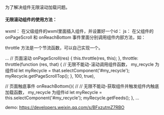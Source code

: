 <!--
 * @Author: yiyang 630999015@qq.com
 * @Date: 2022-07-18 15:55:14
 * @LastEditors: yiyang 630999015@qq.com
 * @LastEditTime: 2022-08-13 10:46:40
 * @FilePath: /WeChatProjects/Users/yiyang/Sites/self/RecycleList-Component/README.md
 * @Description: 这是默认设置,请设置`customMade`, 打开koroFileHeader查看配置 进行设置: https://github.com/OBKoro1/koro1FileHeader/wiki/%E9%85%8D%E7%BD%AE
-->
为了解决组件无限滚动加载问题。


#### 无限滚动组件的使用方法：
wxml： 在父级组件的wxml里面插入组件，并设置好一个id： <RecycleList id="my_recycle"></RecycleList>
js： 在父组件的 onPageScroll 和 onReachBottom 事件里面分别调用组件内部方法，如：

throttle 方法是一个节流函数，可以自己实现一个。

...
// 页面滚动
  onPageScroll(res) {
    this.throttle(res, this);
  },
  throttle: throttle(function (res, that) {
    // 无限不能动-滚动调用组件函数， my_recycle 为组件id
    let myRecycle = that.selectComponent('#my_recycle');
    myRecycle.getPageScrollTop();
  }, 100, true),

  // 页面触底事件
  onReachBottom(){
    // // 无限不能动-获取组件并触发组件内触底加载函数， my_recycle 为组件id
    let myRecycle = this.selectComponent('#my_recycle');
    myRecycle.getFeeds();
  },
...




<RecycleWaterfallList id="my_recycle" generic:ItemProd="ItemProd" columnNumber="{{3}}" recycleListContentId="recycleList-content" apiInfo="{{apiInfo}}"></RecycleWaterfallList>



demo: https://developers.weixin.qq.com/s/BFxzutmZ7RBO